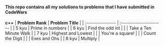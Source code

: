 #### This repo contains all my solutions to problems that I have submitted in CodeWars

**c++**
| **Problem Rank** | **Problem Title**      |
| :--------------- | :--------------------- |
| 5 kyu            | Prime in numbers       |
| 6 kyu            | Find the odd int       |
|                  | Take a Ten Minute Walk |
| 7 kyu            | Highest and Lowest     |
|                  | You're a square!       |
|                  | Count the Digit        |
|                  | Exes and Ohs           |
| 8 kyu            | Multiply               |
